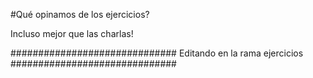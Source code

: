 #Qué opinamos de los ejercicios?

Incluso mejor que las charlas!

##############################
Editando en la rama ejercicios
##############################
